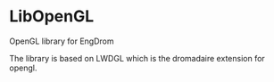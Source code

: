 # LibOpenGL

OpenGL library for EngDrom

The library is based on LWDGL which is the dromadaire extension for opengl.
